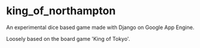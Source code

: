 king_of_northampton
===================

An experimental dice based game made with Django on Google App Engine.

Loosely based on the board game 'King of Tokyo'.
